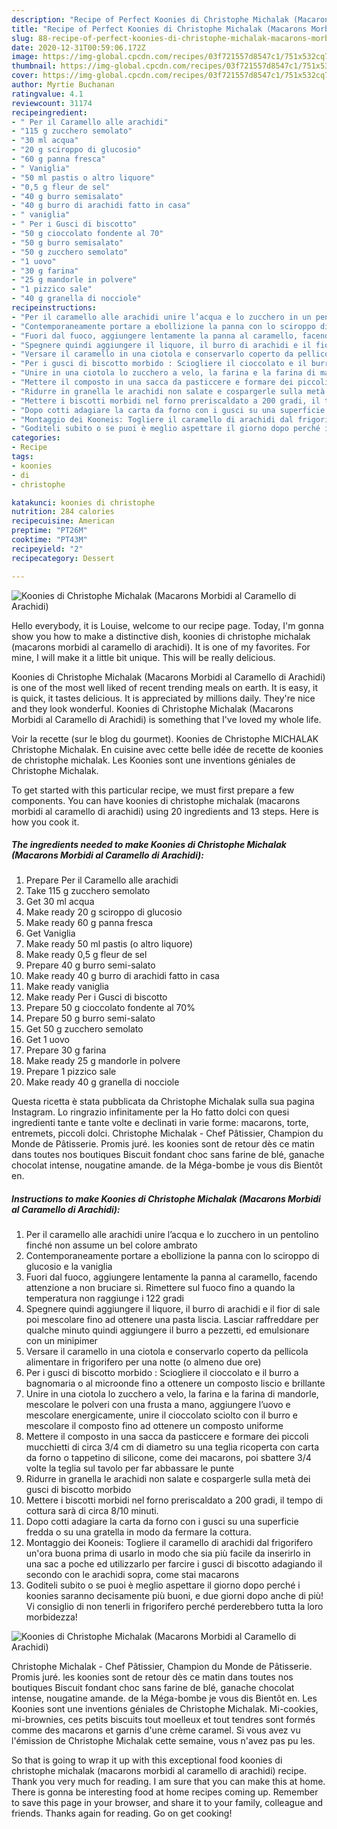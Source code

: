 ```yaml
---
description: "Recipe of Perfect Koonies di Christophe Michalak (Macarons Morbidi al Caramello di Arachidi)"
title: "Recipe of Perfect Koonies di Christophe Michalak (Macarons Morbidi al Caramello di Arachidi)"
slug: 88-recipe-of-perfect-koonies-di-christophe-michalak-macarons-morbidi-al-caramello-di-arachidi
date: 2020-12-31T00:59:06.172Z
image: https://img-global.cpcdn.com/recipes/03f721557d8547c1/751x532cq70/koonies-di-christophe-michalak-macarons-morbidi-al-caramello-di-arachidi-recipe-main-photo.jpg
thumbnail: https://img-global.cpcdn.com/recipes/03f721557d8547c1/751x532cq70/koonies-di-christophe-michalak-macarons-morbidi-al-caramello-di-arachidi-recipe-main-photo.jpg
cover: https://img-global.cpcdn.com/recipes/03f721557d8547c1/751x532cq70/koonies-di-christophe-michalak-macarons-morbidi-al-caramello-di-arachidi-recipe-main-photo.jpg
author: Myrtie Buchanan
ratingvalue: 4.1
reviewcount: 31174
recipeingredient:
- " Per il Caramello alle arachidi"
- "115 g zucchero semolato"
- "30 ml acqua"
- "20 g sciroppo di glucosio"
- "60 g panna fresca"
- " Vaniglia"
- "50 ml pastis o altro liquore"
- "0,5 g fleur de sel"
- "40 g burro semisalato"
- "40 g burro di arachidi fatto in casa"
- " vaniglia"
- " Per i Gusci di biscotto"
- "50 g cioccolato fondente al 70"
- "50 g burro semisalato"
- "50 g zucchero semolato"
- "1 uovo"
- "30 g farina"
- "25 g mandorle in polvere"
- "1 pizzico sale"
- "40 g granella di nocciole"
recipeinstructions:
- "Per il caramello alle arachidi unire l’acqua e lo zucchero in un pentolino finché non assume un bel colore ambrato"
- "Contemporaneamente portare a ebollizione la panna con lo sciroppo di glucosio e la vaniglia"
- "Fuori dal fuoco, aggiungere lentamente la panna al caramello, facendo attenzione a non bruciare si. Rimettere sul fuoco fino a quando la temperatura non raggiunge i 122 gradi"
- "Spegnere quindi aggiungere il liquore, il burro di arachidi e il fior di sale poi mescolare fino ad ottenere una pasta liscia. Lasciar raffreddare per qualche minuto quindi aggiungere il burro a pezzetti, ed emulsionare con un minipimer"
- "Versare il caramello in una ciotola e conservarlo coperto da pellicola alimentare in frigorifero per una notte (o almeno due ore)"
- "Per i gusci di biscotto morbido : Sciogliere il cioccolato e il burro a bagnomaria o al microonde fino a ottenere un composto liscio e brillante"
- "Unire in una ciotola lo zucchero a velo, la farina e la farina di mandorle, mescolare le polveri con una frusta a mano, aggiungere l’uovo e mescolare energicamente, unire il cioccolato sciolto con il burro e mescolare il composto fino ad ottenere un composto uniforme"
- "Mettere il composto in una sacca da pasticcere e formare dei piccoli mucchietti di circa 3/4 cm di diametro su una teglia ricoperta con carta da forno o tappetino di silicone, come dei macarons, poi sbattere 3/4 volte la teglia sul tavolo per far abbassare le punte"
- "Ridurre in granella le arachidi non salate e cospargerle sulla metà dei gusci di biscotto morbido"
- "Mettere i biscotti morbidi nel forno preriscaldato a 200 gradi, il tempo di cottura sarà di circa 8/10 minuti."
- "Dopo cotti adagiare la carta da forno con i gusci su una superficie fredda o su una gratella in modo da fermare la cottura."
- "Montaggio dei Kooneis: Togliere il caramello di arachidi dal frigorifero un&#39;ora buona prima di usarlo in modo che sia più facile da inserirlo in una sac a poche ed utilizzarlo per farcire i gusci di biscotto adagiando il secondo con le arachidi sopra, come stai macarons"
- "Goditeli subito o se puoi è meglio aspettare il giorno dopo perché i koonies saranno decisamente più buoni, e due giorni dopo anche di più! Vi consiglio di non tenerli in frigorifero perché perderebbero tutta la loro morbidezza!"
categories:
- Recipe
tags:
- koonies
- di
- christophe

katakunci: koonies di christophe 
nutrition: 284 calories
recipecuisine: American
preptime: "PT26M"
cooktime: "PT43M"
recipeyield: "2"
recipecategory: Dessert

---
```



![Koonies di Christophe Michalak (Macarons Morbidi al Caramello di Arachidi)](https://img-global.cpcdn.com/recipes/03f721557d8547c1/751x532cq70/koonies-di-christophe-michalak-macarons-morbidi-al-caramello-di-arachidi-recipe-main-photo.jpg)

Hello everybody, it is Louise, welcome to our recipe page. Today, I'm gonna show you how to make a distinctive dish, koonies di christophe michalak (macarons morbidi al caramello di arachidi). It is one of my favorites. For mine, I will make it a little bit unique. This will be really delicious.

Koonies di Christophe Michalak (Macarons Morbidi al Caramello di Arachidi) is one of the most well liked of recent trending meals on earth. It is easy, it is quick, it tastes delicious. It is appreciated by millions daily. They're nice and they look wonderful. Koonies di Christophe Michalak (Macarons Morbidi al Caramello di Arachidi) is something that I've loved my whole life.

Voir la recette (sur le blog du gourmet). Koonies de Christophe MICHALAK Christophe Michalak. En cuisine avec cette belle idée de recette de koonies de christophe michalak. Les Koonies sont une inventions géniales de Christophe Michalak.


To get started with this particular recipe, we must first prepare a few components. You can have koonies di christophe michalak (macarons morbidi al caramello di arachidi) using 20 ingredients and 13 steps. Here is how you cook it.

<!--inarticleads1-->

##### The ingredients needed to make Koonies di Christophe Michalak (Macarons Morbidi al Caramello di Arachidi):

1. Prepare  Per il Caramello alle arachidi
1. Take 115 g zucchero semolato
1. Get 30 ml acqua
1. Make ready 20 g sciroppo di glucosio
1. Make ready 60 g panna fresca
1. Get  Vaniglia
1. Make ready 50 ml pastis (o altro liquore)
1. Make ready 0,5 g fleur de sel
1. Prepare 40 g burro semi-salato
1. Make ready 40 g burro di arachidi fatto in casa
1. Make ready  vaniglia
1. Make ready  Per i Gusci di biscotto
1. Prepare 50 g cioccolato fondente al 70%
1. Prepare 50 g burro semi-salato
1. Get 50 g zucchero semolato
1. Get 1 uovo
1. Prepare 30 g farina
1. Make ready 25 g mandorle in polvere
1. Prepare 1 pizzico sale
1. Make ready 40 g granella di nocciole


Questa ricetta è stata pubblicata da Christophe Michalak sulla sua pagina Instagram. Lo ringrazio infinitamente per la Ho fatto dolci con quesi ingredienti tante e tante volte e declinati in varie forme: macarons, torte, entremets, piccoli dolci. Christophe Michalak - Chef Pâtissier, Champion du Monde de Pâtisserie. Promis juré. les koonies sont de retour dès ce matin dans toutes nos boutiques Biscuit fondant choc sans farine de blé, ganache chocolat intense, nougatine amande. de la Méga-bombe je vous dis Bientôt en. 

<!--inarticleads2-->

##### Instructions to make Koonies di Christophe Michalak (Macarons Morbidi al Caramello di Arachidi):

1. Per il caramello alle arachidi unire l’acqua e lo zucchero in un pentolino finché non assume un bel colore ambrato
1. Contemporaneamente portare a ebollizione la panna con lo sciroppo di glucosio e la vaniglia
1. Fuori dal fuoco, aggiungere lentamente la panna al caramello, facendo attenzione a non bruciare si. Rimettere sul fuoco fino a quando la temperatura non raggiunge i 122 gradi
1. Spegnere quindi aggiungere il liquore, il burro di arachidi e il fior di sale poi mescolare fino ad ottenere una pasta liscia. Lasciar raffreddare per qualche minuto quindi aggiungere il burro a pezzetti, ed emulsionare con un minipimer
1. Versare il caramello in una ciotola e conservarlo coperto da pellicola alimentare in frigorifero per una notte (o almeno due ore)
1. Per i gusci di biscotto morbido : Sciogliere il cioccolato e il burro a bagnomaria o al microonde fino a ottenere un composto liscio e brillante
1. Unire in una ciotola lo zucchero a velo, la farina e la farina di mandorle, mescolare le polveri con una frusta a mano, aggiungere l’uovo e mescolare energicamente, unire il cioccolato sciolto con il burro e mescolare il composto fino ad ottenere un composto uniforme
1. Mettere il composto in una sacca da pasticcere e formare dei piccoli mucchietti di circa 3/4 cm di diametro su una teglia ricoperta con carta da forno o tappetino di silicone, come dei macarons, poi sbattere 3/4 volte la teglia sul tavolo per far abbassare le punte
1. Ridurre in granella le arachidi non salate e cospargerle sulla metà dei gusci di biscotto morbido
1. Mettere i biscotti morbidi nel forno preriscaldato a 200 gradi, il tempo di cottura sarà di circa 8/10 minuti.
1. Dopo cotti adagiare la carta da forno con i gusci su una superficie fredda o su una gratella in modo da fermare la cottura.
1. Montaggio dei Kooneis: Togliere il caramello di arachidi dal frigorifero un&#39;ora buona prima di usarlo in modo che sia più facile da inserirlo in una sac a poche ed utilizzarlo per farcire i gusci di biscotto adagiando il secondo con le arachidi sopra, come stai macarons
1. Goditeli subito o se puoi è meglio aspettare il giorno dopo perché i koonies saranno decisamente più buoni, e due giorni dopo anche di più! Vi consiglio di non tenerli in frigorifero perché perderebbero tutta la loro morbidezza!
<img src="//assets-global.cpcdn.com/assets/icons/button_play-2c75c40dde080a61004c1f40b05d8f140eaff45d7e9e6481dc71c63d2e7c4909.png" alt="Koonies di Christophe Michalak (Macarons Morbidi al Caramello di Arachidi)">

Christophe Michalak - Chef Pâtissier, Champion du Monde de Pâtisserie. Promis juré. les koonies sont de retour dès ce matin dans toutes nos boutiques Biscuit fondant choc sans farine de blé, ganache chocolat intense, nougatine amande. de la Méga-bombe je vous dis Bientôt en. Les Koonies sont une inventions géniales de Christophe Michalak. Mi-cookies, mi-brownies, ces petits biscuits tout moelleux et tout tendres sont formés comme des macarons et garnis d&#39;une crème caramel. Si vous avez vu l&#39;émission de Christophe Michalak cette semaine, vous n&#39;avez pas pu les. 

So that is going to wrap it up with this exceptional food koonies di christophe michalak (macarons morbidi al caramello di arachidi) recipe. Thank you very much for reading. I am sure that you can make this at home. There is gonna be interesting food at home recipes coming up. Remember to save this page in your browser, and share it to your family, colleague and friends. Thanks again for reading. Go on get cooking!
